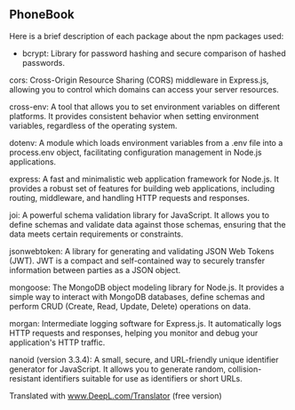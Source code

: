 ## PhoneBook

Here is a brief description of each package about the npm packages used: 

- bcrypt: Library for password hashing and secure comparison of hashed passwords.

cors: Cross-Origin Resource Sharing (CORS) middleware in Express.js, allowing you to control which domains can access your server resources.

cross-env: A tool that allows you to set environment variables on different platforms. It provides consistent behavior when setting environment variables, regardless of the operating system.

dotenv: A module which loads environment variables from a .env file into a process.env object, facilitating configuration management in Node.js applications.

express: A fast and minimalistic web application framework for Node.js. It provides a robust set of features for building web applications, including routing, middleware, and handling HTTP requests and responses.

joi: A powerful schema validation library for JavaScript. It allows you to define schemas and validate data against those schemas, ensuring that the data meets certain requirements or constraints.

jsonwebtoken: A library for generating and validating JSON Web Tokens (JWT). JWT is a compact and self-contained way to securely transfer information between parties as a JSON object.

mongoose: The MongoDB object modeling library for Node.js. It provides a simple way to interact with MongoDB databases, define schemas and perform CRUD (Create, Read, Update, Delete) operations on data.

morgan: Intermediate logging software for Express.js. It automatically logs HTTP requests and responses, helping you monitor and debug your application's HTTP traffic.

nanoid (version 3.3.4): A small, secure, and URL-friendly unique identifier generator for JavaScript. It allows you to generate random, collision-resistant identifiers suitable for use as identifiers or short URLs.



Translated with www.DeepL.com/Translator (free version)
